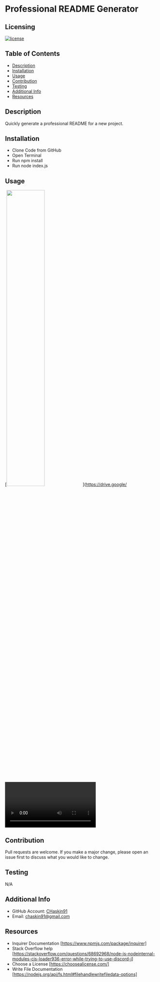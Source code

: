 # Professional README Generator

## Licensing
[![license](https://img.shields.io/badge/license-MIT-blue)](https://shields.io)

## Table of Contents 
  - [Description](#description)
  - [Installation](#installation)
  - [Usage](#usage)
  - [Contribution](#contribution)
  - [Testing](#testing)
  - [Additional Info](#additional-info)
  - [Resources](#resources)


## Description
Quickly generate a professional README for a new project.

## Installation
* Clone Code from GitHub
* Open Terminal
* Run npm install
* Run node index.js

## Usage 
[<img src="https://drive.google.com/file/d/18AZIuNS_an9Tnp9h0PJYh-DMs1vQ_sl-/view" width="50%">](https://drive.google/<VIDEO ID>)

## Contribution
Pull requests are welcome.  If you make a major change, please open an issue first to discuss what you would like to change.

## Testing
N/A

## Additional Info
* GitHub Account: [CHaskin91](https://github.com/CHaskin91)
* Email: chaskin91@gmail.com

## Resources
* Inquirer Documentation [https://www.npmjs.com/package/inquirer]
* Stack Overflow help [https://stackoverflow.com/questions/68692968/node-js-nodeinternal-modules-cjs-loader936-error-while-trying-to-use-discord-j]
* Choose a License [https://choosealicense.com/]
* Write File Documentation [https://nodejs.org/api/fs.html#filehandlewritefiledata-options]